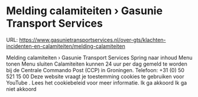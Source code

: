 # Melding calamiteiten › Gasunie Transport Services

URL: https://www.gasunietransportservices.nl/over-gts/klachten-incidenten-en-calamiteiten/melding-calamiteiten

Melding calamiteiten › Gasunie Transport Services
Spring naar inhoud
Menu tonen
Menu sluiten
Calamiteiten kunnen 24
uur
per dag gemeld te worden bij de Centrale Commando Post (CCP) in Groningen.
Telefoon: +31 (0) 50 521 15 00
Deze website vraagt je toestemming cookies te gebruiken voor
YouTube
. Lees het
cookiebeleid
voor meer informatie.
Ik ga akkoord
Ik ga niet akkoord